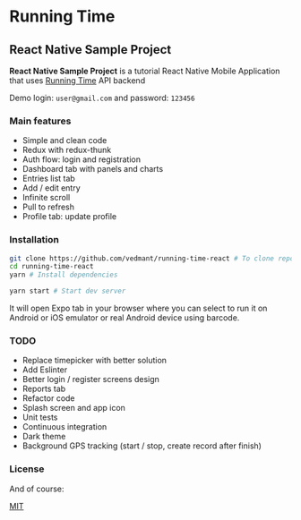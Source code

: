# Running Time #

## React Native Sample Project ##

**React Native Sample Project** is a tutorial React Native Mobile Application that uses [Running Time](https://github.com/vedmant/running-time) API backend

Demo login: `user@gmail.com` and password: `123456`

### Main features ###

* Simple and clean code
* Redux with redux-thunk
* Auth flow: login and registration
* Dashboard tab with panels and charts
* Entries list tab
* Add / edit entry
* Infinite scroll
* Pull to refresh
* Profile tab: update profile


### Installation ###

```bash
git clone https://github.com/vedmant/running-time-react # To clone repo
cd running-time-react
yarn # Install dependencies

yarn start # Start dev server
```

It will open Expo tab in your browser where you can select to run it on Android or iOS emulator or real Android device using barcode.

### TODO ###

- Replace timepicker with better solution
- Add Eslinter
- Better login / register screens design
- Reports tab
- Refactor code
- Splash screen and app icon
- Unit tests
- Continuous integration
- Dark theme
- Background GPS tracking (start / stop, create record after finish)

### License ###

And of course:

[MIT](LICENSE.md)
